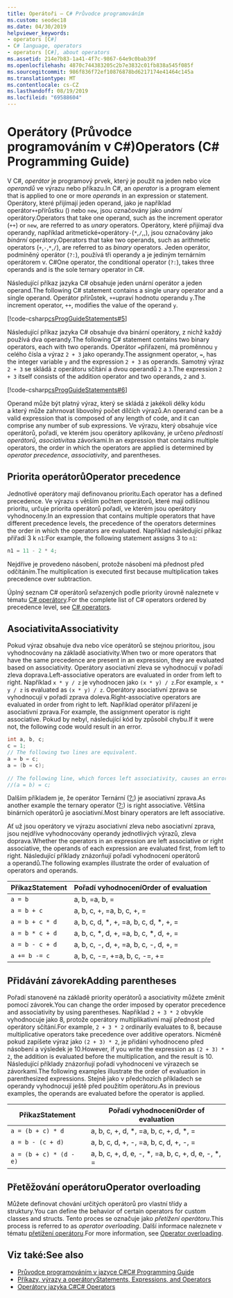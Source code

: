 ```yaml
---
title: Operátoři – C# Průvodce programováním
ms.custom: seodec18
ms.date: 04/30/2019
helpviewer_keywords:
- operators [C#]
- C# language, operators
- operators [C#], about operators
ms.assetid: 214e7b83-1a41-4f7c-9867-64e9c0bab39f
ms.openlocfilehash: 4870c744383205c2b7e3832c01fb838a545f085f
ms.sourcegitcommit: 986f836f72ef10876878bd6217174e41464c145a
ms.translationtype: MT
ms.contentlocale: cs-CZ
ms.lasthandoff: 08/19/2019
ms.locfileid: "69588604"
---
```

# <a name="operators-c-programming-guide"></a><span data-ttu-id="cce9a-102">Operátory (Průvodce programováním v C#)</span><span class="sxs-lookup"><span data-stu-id="cce9a-102">Operators (C# Programming Guide)</span></span>

<span data-ttu-id="cce9a-103">V C#, *operátor* je programový prvek, který je použit na jeden nebo více *operandů* ve výrazu nebo příkazu.</span><span class="sxs-lookup"><span data-stu-id="cce9a-103">In C#, an *operator* is a program element that is applied to one or more *operands* in an expression or statement.</span></span> <span data-ttu-id="cce9a-104">Operátory, které přijímají jeden operand, jako je například operátor`++`přírůstku () nebo `new`, jsou označovány jako *unární* operátory.</span><span class="sxs-lookup"><span data-stu-id="cce9a-104">Operators that take one operand, such as the increment operator (`++`) or `new`, are referred to as *unary* operators.</span></span> <span data-ttu-id="cce9a-105">Operátory, které přijímají dva operandy, například aritmetické`+`operátory`-`(`*`,`/`,,), jsou označovány jako *binární* operátory.</span><span class="sxs-lookup"><span data-stu-id="cce9a-105">Operators that take two operands, such as arithmetic operators (`+`,`-`,`*`,`/`), are referred to as *binary* operators.</span></span> <span data-ttu-id="cce9a-106">Jeden operátor, podmíněný operátor (`?:`), používá tři operandy a je jediným ternárním operátorem v. C#</span><span class="sxs-lookup"><span data-stu-id="cce9a-106">One operator, the conditional operator (`?:`), takes three operands and is the sole ternary operator in C#.</span></span>  
  
 <span data-ttu-id="cce9a-107">Následující příkaz jazyka C# obsahuje jeden unární operátor a jeden operand.</span><span class="sxs-lookup"><span data-stu-id="cce9a-107">The following C# statement contains a single unary operator and a single operand.</span></span> <span data-ttu-id="cce9a-108">Operátor přírůstek, `++`upraví hodnotu operandu `y`.</span><span class="sxs-lookup"><span data-stu-id="cce9a-108">The increment operator, `++`, modifies the value of the operand `y`.</span></span>  
  
 [!code-csharp[csProgGuideStatements#5](~/samples/snippets/csharp/VS_Snippets_VBCSharp/csProgGuideStatements/CS/Statements.cs#5)]  
  
 <span data-ttu-id="cce9a-109">Následující příkaz jazyka C# obsahuje dva binární operátory, z nichž každý používá dva operandy.</span><span class="sxs-lookup"><span data-stu-id="cce9a-109">The following C# statement contains two binary operators, each with two operands.</span></span> <span data-ttu-id="cce9a-110">Operátor `=`přiřazení, má proměnnou `y` celého čísla a výraz `2 + 3` jako operandy.</span><span class="sxs-lookup"><span data-stu-id="cce9a-110">The assignment operator, `=`, has the integer variable `y` and the expression `2 + 3` as operands.</span></span> <span data-ttu-id="cce9a-111">Samotný výraz `2 + 3` se skládá z operátoru sčítání a dvou operandů `2` a `3`.</span><span class="sxs-lookup"><span data-stu-id="cce9a-111">The expression `2 + 3` itself consists of the addition operator and two operands, `2` and `3`.</span></span>  
  
 [!code-csharp[csProgGuideStatements#6](~/samples/snippets/csharp/VS_Snippets_VBCSharp/csProgGuideStatements/CS/Statements.cs#6)]  
  
<span data-ttu-id="cce9a-112">Operand může být platný výraz, který se skládá z jakékoli délky kódu a který může zahrnovat libovolný počet dílčích výrazů.</span><span class="sxs-lookup"><span data-stu-id="cce9a-112">An operand can be a valid expression that is composed of any length of code, and it can comprise any number of sub expressions.</span></span> <span data-ttu-id="cce9a-113">Ve výrazu, který obsahuje více operátorů, pořadí, ve kterém jsou operátory aplikovány, je určeno *předností operátorů*, *asociativita*a závorkami.</span><span class="sxs-lookup"><span data-stu-id="cce9a-113">In an expression that contains multiple operators, the order in which the operators are applied is determined by *operator precedence*, *associativity*, and parentheses.</span></span>  

## <a name="operator-precedence"></a><span data-ttu-id="cce9a-114">Priorita operátorů</span><span class="sxs-lookup"><span data-stu-id="cce9a-114">Operator precedence</span></span>
  
<span data-ttu-id="cce9a-115">Jednotlivé operátory mají definovanou prioritu.</span><span class="sxs-lookup"><span data-stu-id="cce9a-115">Each operator has a defined precedence.</span></span> <span data-ttu-id="cce9a-116">Ve výrazu s větším počtem operátorů, které mají odlišnou prioritu, určuje priorita operátorů pořadí, ve kterém jsou operátory vyhodnoceny.</span><span class="sxs-lookup"><span data-stu-id="cce9a-116">In an expression that contains multiple operators that have different precedence levels, the precedence of the operators determines the order in which the operators are evaluated.</span></span> <span data-ttu-id="cce9a-117">Například následující příkaz přiřadí 3 k `n1`:</span><span class="sxs-lookup"><span data-stu-id="cce9a-117">For example, the following statement assigns 3 to `n1`:</span></span>

```csharp
n1 = 11 - 2 * 4;
```

<span data-ttu-id="cce9a-118">Nejdříve je provedeno násobení, protože násobení má přednost před odčítáním.</span><span class="sxs-lookup"><span data-stu-id="cce9a-118">The multiplication is executed first because multiplication takes precedence over subtraction.</span></span>

<span data-ttu-id="cce9a-119">Úplný seznam C# operátorů seřazených podle priority úrovně naleznete v tématu [ C# operátory](../../language-reference/operators/index.md).</span><span class="sxs-lookup"><span data-stu-id="cce9a-119">For the complete list of C# operators ordered by precedence level, see [C# operators](../../language-reference/operators/index.md).</span></span>
  
## <a name="associativity"></a><span data-ttu-id="cce9a-120">Asociativita</span><span class="sxs-lookup"><span data-stu-id="cce9a-120">Associativity</span></span>

 <span data-ttu-id="cce9a-121">Pokud výraz obsahuje dva nebo více operátorů se stejnou prioritou, jsou vyhodnocovány na základě asociativity.</span><span class="sxs-lookup"><span data-stu-id="cce9a-121">When two or more operators that have the same precedence are present in an expression, they are evaluated based on associativity.</span></span> <span data-ttu-id="cce9a-122">Operátory asociativní zleva se vyhodnocují v pořadí zleva doprava.</span><span class="sxs-lookup"><span data-stu-id="cce9a-122">Left-associative operators are evaluated in order from left to right.</span></span> <span data-ttu-id="cce9a-123">Například `x * y / z` je vyhodnocen jako `(x * y) / z`.</span><span class="sxs-lookup"><span data-stu-id="cce9a-123">For example, `x * y / z` is evaluated as `(x * y) / z`.</span></span> <span data-ttu-id="cce9a-124">Operátory asociativní zprava se vyhodnocují v pořadí zprava doleva.</span><span class="sxs-lookup"><span data-stu-id="cce9a-124">Right-associative operators are evaluated in order from right to left.</span></span> <span data-ttu-id="cce9a-125">Například operátor přiřazení je asociativní zprava.</span><span class="sxs-lookup"><span data-stu-id="cce9a-125">For example, the assignment operator is right associative.</span></span> <span data-ttu-id="cce9a-126">Pokud by nebyl, následující kód by způsobil chybu.</span><span class="sxs-lookup"><span data-stu-id="cce9a-126">If it were not, the following code would result in an error.</span></span>  
  
```csharp  
int a, b, c;  
c = 1;  
// The following two lines are equivalent.  
a = b = c;  
a = (b = c);  
  
// The following line, which forces left associativity, causes an error.  
//(a = b) = c;  
```  
  
 <span data-ttu-id="cce9a-127">Dalším příkladem je, že operátor Ternární ([?:](../../language-reference/operators/conditional-operator.md)) je asociativní zprava.</span><span class="sxs-lookup"><span data-stu-id="cce9a-127">As another example the ternary operator ([?:](../../language-reference/operators/conditional-operator.md)) is right associative.</span></span> <span data-ttu-id="cce9a-128">Většina binárních operátorů je asociativní.</span><span class="sxs-lookup"><span data-stu-id="cce9a-128">Most binary operators are left associative.</span></span>  
  
 <span data-ttu-id="cce9a-129">Ať už jsou operátory ve výrazu asociativní zleva nebo asociativní zprava, jsou nejdříve vyhodnocovány operandy jednotlivých výrazů, zleva doprava.</span><span class="sxs-lookup"><span data-stu-id="cce9a-129">Whether the operators in an expression are left associative or right associative, the operands of each expression are evaluated first, from left to right.</span></span> <span data-ttu-id="cce9a-130">Následující příklady znázorňují pořadí vyhodnocení operátorů a operandů.</span><span class="sxs-lookup"><span data-stu-id="cce9a-130">The following examples illustrate the order of evaluation of operators and operands.</span></span>  
  
|<span data-ttu-id="cce9a-131">Příkaz</span><span class="sxs-lookup"><span data-stu-id="cce9a-131">Statement</span></span>|<span data-ttu-id="cce9a-132">Pořadí vyhodnocení</span><span class="sxs-lookup"><span data-stu-id="cce9a-132">Order of evaluation</span></span>|  
|---------------|-------------------------|  
|`a = b`|<span data-ttu-id="cce9a-133">a, b, =</span><span class="sxs-lookup"><span data-stu-id="cce9a-133">a, b, =</span></span>|  
|`a = b + c`|<span data-ttu-id="cce9a-134">a, b, c, +, =</span><span class="sxs-lookup"><span data-stu-id="cce9a-134">a, b, c, +, =</span></span>|  
|`a = b + c * d`|<span data-ttu-id="cce9a-135">a, b, c, d, \*, +, =</span><span class="sxs-lookup"><span data-stu-id="cce9a-135">a, b, c, d, \*, +, =</span></span>|  
|`a = b * c + d`|<span data-ttu-id="cce9a-136">a, b, c, \*, d, +, =</span><span class="sxs-lookup"><span data-stu-id="cce9a-136">a, b, c, \*, d, +, =</span></span>|  
|`a = b - c + d`|<span data-ttu-id="cce9a-137">a, b, c, -, d, +, =</span><span class="sxs-lookup"><span data-stu-id="cce9a-137">a, b, c, -, d, +, =</span></span>|  
|`a += b -= c`|<span data-ttu-id="cce9a-138">a, b, c, -=, +=</span><span class="sxs-lookup"><span data-stu-id="cce9a-138">a, b, c, -=, +=</span></span>|  
  
## <a name="adding-parentheses"></a><span data-ttu-id="cce9a-139">Přidávání závorek</span><span class="sxs-lookup"><span data-stu-id="cce9a-139">Adding parentheses</span></span>

 <span data-ttu-id="cce9a-140">Pořadí stanovené na základě priority operátorů a asociativity můžete změnit pomocí závorek.</span><span class="sxs-lookup"><span data-stu-id="cce9a-140">You can change the order imposed by operator precedence and associativity by using parentheses.</span></span> <span data-ttu-id="cce9a-141">Například `2 + 3 * 2` obvykle vyhodnocuje jako 8, protože operátory multiplikativní mají přednost před operátory sčítání.</span><span class="sxs-lookup"><span data-stu-id="cce9a-141">For example, `2 + 3 * 2` ordinarily evaluates to 8, because multiplicative operators take precedence over additive operators.</span></span> <span data-ttu-id="cce9a-142">Nicméně pokud zapíšete výraz jako `(2 + 3) * 2`, je přidání vyhodnoceno před násobení a výsledek je 10.</span><span class="sxs-lookup"><span data-stu-id="cce9a-142">However, if you write the expression as `(2 + 3) * 2`, the addition is evaluated before the multiplication, and the result is 10.</span></span> <span data-ttu-id="cce9a-143">Následující příklady znázorňují pořadí vyhodnocení ve výrazech se závorkami.</span><span class="sxs-lookup"><span data-stu-id="cce9a-143">The following examples illustrate the order of evaluation in parenthesized expressions.</span></span> <span data-ttu-id="cce9a-144">Stejně jako v předchozích příkladech se operandy vyhodnocují ještě před použitím operátoru.</span><span class="sxs-lookup"><span data-stu-id="cce9a-144">As in previous examples, the operands are evaluated before the operator is applied.</span></span>  
  
|<span data-ttu-id="cce9a-145">Příkaz</span><span class="sxs-lookup"><span data-stu-id="cce9a-145">Statement</span></span>|<span data-ttu-id="cce9a-146">Pořadí vyhodnocení</span><span class="sxs-lookup"><span data-stu-id="cce9a-146">Order of evaluation</span></span>|  
|---------------|-------------------------|  
|`a = (b + c) * d`|<span data-ttu-id="cce9a-147">a, b, c, +, d, \*, =</span><span class="sxs-lookup"><span data-stu-id="cce9a-147">a, b, c, +, d, \*, =</span></span>|  
|`a = b - (c + d)`|<span data-ttu-id="cce9a-148">a, b, c, d, +, -, =</span><span class="sxs-lookup"><span data-stu-id="cce9a-148">a, b, c, d, +, -, =</span></span>|  
|`a = (b + c) * (d - e)`|<span data-ttu-id="cce9a-149">a, b, c, +, d, e, -, \*, =</span><span class="sxs-lookup"><span data-stu-id="cce9a-149">a, b, c, +, d, e, -, \*, =</span></span>|  
  
## <a name="operator-overloading"></a><span data-ttu-id="cce9a-150">Přetěžování operátoru</span><span class="sxs-lookup"><span data-stu-id="cce9a-150">Operator overloading</span></span>

<span data-ttu-id="cce9a-151">Můžete definovat chování určitých operátorů pro vlastní třídy a struktury.</span><span class="sxs-lookup"><span data-stu-id="cce9a-151">You can define the behavior of certain operators for custom classes and structs.</span></span> <span data-ttu-id="cce9a-152">Tento proces se označuje jako *přetížení operátoru*.</span><span class="sxs-lookup"><span data-stu-id="cce9a-152">This process is referred to as *operator overloading*.</span></span> <span data-ttu-id="cce9a-153">Další informace naleznete v tématu [přetížení operátoru](../../language-reference/operators/operator-overloading.md).</span><span class="sxs-lookup"><span data-stu-id="cce9a-153">For more information, see [Operator overloading](../../language-reference/operators/operator-overloading.md).</span></span>
  
## <a name="see-also"></a><span data-ttu-id="cce9a-154">Viz také:</span><span class="sxs-lookup"><span data-stu-id="cce9a-154">See also</span></span>

- [<span data-ttu-id="cce9a-155">Průvodce programováním v jazyce C#</span><span class="sxs-lookup"><span data-stu-id="cce9a-155">C# Programming Guide</span></span>](../index.md)
- [<span data-ttu-id="cce9a-156">Příkazy, výrazy a operátory</span><span class="sxs-lookup"><span data-stu-id="cce9a-156">Statements, Expressions, and Operators</span></span>](index.md)
- [<span data-ttu-id="cce9a-157">Operátory jazyka C#</span><span class="sxs-lookup"><span data-stu-id="cce9a-157">C# Operators</span></span>](../../language-reference/operators/index.md)

